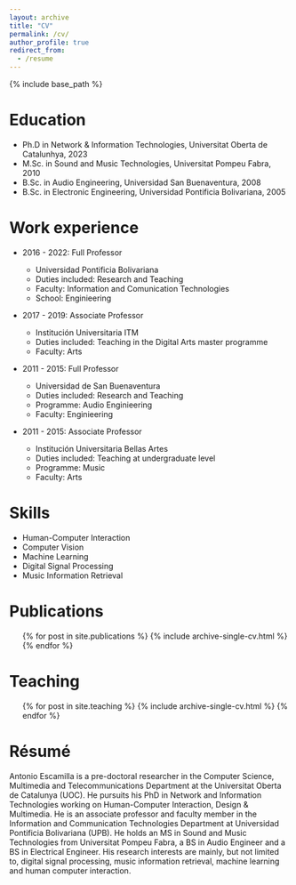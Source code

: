 ```yaml
---
layout: archive
title: "CV"
permalink: /cv/
author_profile: true
redirect_from:
  - /resume
---
```


{% include base_path %}

Education
======
* Ph.D in Network & Information Technologies, Universitat Oberta de Catalunhya, 2023
* M.Sc. in Sound and Music Technologies, Universitat Pompeu Fabra, 2010
* B.Sc. in Audio Engineering, Universidad San Buenaventura, 2008
* B.Sc. in Electronic Engineering, Universidad Pontificia Bolivariana, 2005

Work experience
======
* 2016 - 2022: Full Professor
  * Universidad Pontificia Bolivariana
  * Duties included: Research and Teaching
  * Faculty: Information and Comunication Technologies
  * School: Enginieering

* 2017 - 2019: Associate Professor
  * Institución Universitaria ITM
  * Duties included: Teaching in the Digital Arts master programme
  * Faculty: Arts
  
* 2011 - 2015: Full Professor
  * Universidad de San Buenaventura
  * Duties included: Research and Teaching
  * Programme: Audio Enginieering
  * Faculty: Enginieering

* 2011 - 2015: Associate Professor
  * Institución Universitaria Bellas Artes
  * Duties included: Teaching at undergraduate level
  * Programme: Music
  * Faculty: Arts
  
Skills
======
* Human-Computer Interaction
* Computer Vision
* Machine Learning
* Digital Signal Processing
* Music Information Retrieval

Publications
======
  <ul>{% for post in site.publications %}
    {% include archive-single-cv.html %}
  {% endfor %}</ul>
    
Teaching
======
  <ul>{% for post in site.teaching %}
    {% include archive-single-cv.html %}
  {% endfor %}</ul>
  
Résumé
======
Antonio Escamilla is a pre-doctoral researcher in the Computer Science, Multimedia and Telecommunications Department at the Universitat Oberta de Catalunya (UOC). He pursuits his PhD in Network and Information Technologies working on Human-Computer Interaction, Design & Multimedia. He is an associate professor and faculty member in the Information and Communication Technologies Department at Universidad Pontificia Bolivariana (UPB). He holds an MS in Sound and Music Technologies from Universitat Pompeu Fabra, a BS in Audio Engineer and a BS in Electrical Engineer. His research interests are mainly, but not limited to, digital signal processing, music information retrieval, machine learning and human computer interaction.
